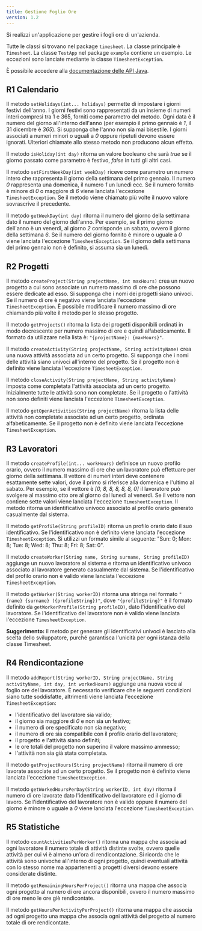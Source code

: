 ```yaml
---
title: Gestione Foglio Ore
version: 1.2
---
```


<!--
> To generate html and pdf use
> ```bash
> $ pandoc -s -f markdown+Smart requirements.md -c .css.css -o requirements.html
> $ pandoc -s -f markdown+Smart requirements.md -o requirements.pdf
> ```
-->

Si realizzi un'applicazione per gestire i fogli ore di un'azienda.

Tutte le classi si trovano nel package `timesheet`. La classe principale è `Timesheet`. La classe `TestApp` nel package `example` contiene un esempio. Le eccezioni sono lanciate mediante la classe `TimesheetException`. 

È possibile accedere alla [documentazione delle API Java](https://oop.polito.it/api). 

## R1 Calendario

Il metodo `setHolidays(int... holidays)` permette di impostare i giorni festivi dell'anno. I giorni festivi sono rappresentati da un insieme di numeri interi compresi tra 1 e 365, forniti come parametro del metodo. Ogni data è il numero del giorno all'interno dell'anno (per esempio il primo gennaio è *1*, il 31 dicembre è *365*). Si supponga che l'anno non sia mai bisestile. I giorni associati a numeri minori o uguali a *0* oppure ripetuti devono essere ignorati. Ulteriori chiamate allo stesso metodo non producono alcun effetto.

Il metodo `isHoliday(int day)` ritorna un valore booleano che sarà *true* se il giorno passato come parametro è festivo, *false* in tutti gli altri casi.

Il metodo `setFirstWeekDay(int weekDay)` riceve come parametro un numero intero che rappresenta il giorno della settimana del primo gennaio. Il numero *0* rappresenta una domenica, il numero *1* un lunedì ecc. Se il numero fornito è minore di *0* o maggiore di *6* viene lanciata l'eccezione `TimesheetException`. Se il metodo viene chiamato più volte il nuovo valore sovrascrive il precedente.

Il metodo `getWeekDay(int day)` ritorna il numero del giorno della settimana dato il numero del giorno dell'anno. Per esempio, se il primo giorno dell'anno è un venerdì, al giorno *2* corrisponde un sabato, ovvero il giorno della settimana *6*. Se il numero del giorno fornito è minore o uguale a *0* viene lanciata l'eccezione `TimesheetException`.  Se il giorno della settimana del primo gennaio non è definito, si assuma sia un lunedì.

## R2 Progetti

Il metodo `createProject(String projectName, int maxHours)` crea un nuovo progetto a cui sono associate un numero massimo di ore che possono essere dedicate ad esso. Si supponga che i nomi dei progetti siano univoci. Se il numero di ore è negativo viene lanciata l'eccezione `TimesheetException`. È possibile modificare il numero massimo di ore chiamando più volte il metodo per lo stesso progetto.

Il metodo `getProjects()` ritorna la lista dei progetti disponibili ordinati in modo decrescente per numero massimo di ore e quindi alfabeticamente. Il formato da utilizzare nella lista è: `"{projectName}: {maxHours}"`.

Il metodo `createActivity(String projectName, String activityName)` crea una nuova attività associata ad un certo progetto. Si supponga che i nomi delle attività siano univoci all'interno del progetto. Se il progetto non è definito viene lanciata l'eccezione `TimesheetException`.

Il metodo `closeActivity(String projectName, String activityName)` imposta come completata l'attività associata ad un certo progetto. Inizialmente tutte le attività sono non completate. Se il progetto o l'attività non sono definiti viene lanciata l'eccezione `TimesheetException`.

Il metodo `getOpenActivities(String projectName)` ritorna la lista delle attività non completate associate ad un certo progetto, ordinata alfabeticamente. Se il progetto non è definito viene lanciata l'eccezione `TimesheetException`.

## R3 Lavoratori

Il metodo `createProfile(int... workHours)` definisce un nuovo profilo orario, ovvero il numero massimo di ore che un lavoratore può effettuare per giorno della settimana. Il vettore di numeri interi deve contenere esattamente sette valori, dove il primo si riferisce alla domenica e l'ultimo al sabato. Per esempio, se il vettore è *[0, 8, 8, 8, 8, 8, 0]* il lavoratore può svolgere al massimo otto ore al giorno dal lunedì al venerdì. Se il vettore non contiene sette valori viene lanciata l'eccezione `TimesheetException`. Il metodo ritorna un identificativo univoco associato al profilo orario generato casualmente dal sistema.

Il metodo `getProfile(String profileID)` ritorna un profilo orario dato il suo identificativo. Se l'identificativo non è definito viene lanciata l'eccezione `TimesheetException`. Si utilizzi un formato simile al seguente: "Sun: 0; Mon: 8; Tue: 8; Wed: 8; Thu: 8; Fri: 8; Sat: 0".

Il metodo `createWorker(String name, String surname, String profileID)` aggiunge un nuovo lavoratore al sistema e ritorna un identificativo univoco associato al lavoratore generato casualmente dal sistema. Se l'identificativo del profilo orario non è valido viene lanciata l'eccezione `TimesheetException`.

Il metodo `getWorker(String workerID)` ritorna una stringa nel formato `"{name} {surname} ({profileString})"`, dove `"{profileString}"` è il formato definito da `getWorkerProfile(String profileID)`, dato l'identificativo del lavoratore. Se l'identificativo del lavoratore non è valido viene lanciata l'eccezione `TimesheetException`.

**Suggerimento:** il metodo per generare gli identificativi univoci è lasciato alla scelta dello sviluppatore, purché garantisca l'unicità per ogni istanza della classe Timesheet.

## R4 Rendicontazione

Il metodo `addReport(String workerID, String projectName, String activityName, int day, int workedHours)` aggiunge una nuova voce al foglio ore del lavoratore. È necessario verificare che le seguenti condizioni siano tutte soddisfatte, altrimenti viene lanciata l'eccezione `TimesheetException`:

- l'identificativo del lavoratore sia valido;
- il giorno sia maggiore di *0* e non sia un festivo;
- il numero di ore specificato non sia negativo;
- il numero di ore sia compatibile con il profilo orario del lavoratore;
- il progetto e l'attività siano definiti;
- le ore totali del progetto non superino il valore massimo ammesso;
- l'attività non sia già stata completata.

Il metodo `getProjectHours(String projectName)` ritorna il numero di ore lavorate associate ad un certo progetto. Se il progetto non è definito viene lanciata l'eccezione `TimesheetException`.

Il metodo `getWorkedHoursPerDay(String workerID, int day)` ritorna il numero di ore lavorate dato l'identificativo del lavoratore ed il giorno di lavoro. Se l'identificativo del lavoratore non è valido oppure il numero del giorno è minore o uguale a *0* viene lanciata l'eccezione `TimesheetException`.

## R5 Statistiche

Il metodo `countActivitiesPerWorker()` ritorna una mappa che associa ad ogni lavoratore il numero totale di attività distinte svolte, ovvero quelle attività per cui vi è almeno un'ora di rendicontazione. Si ricorda che le attività sono univoche all'interno di ogni progetto, quindi eventuali attività con lo stesso nome ma appartenenti a progetti diversi devono essere considerate distinte.

Il metodo `getRemainingHoursPerProject()` ritorna una mappa che associa ogni progetto al numero di ore ancora disponibili, ovvero il numero massimo di ore meno le ore giè rendicontate.

Il metodo `getHoursPerActivityPerProject()` ritorna una mappa che associa ad ogni progetto una mappa che associa ogni attività del progetto al numero totale di ore rendicontate.
